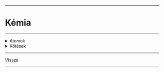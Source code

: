 
---

# Kémia

---

<details>
<summary>Atomok</summary>

---

Tk.: Mozaik 9. kémia - írta: Siposné Éva

Érdemes elolvasni: 'Halvány lila gőzünk sincs' (lila színű könyv), egy fizikus írta (izgalmassá, érdekessé tette a fizikát)

### Atom modellek

Atom felépítése -nagyon kicsi
'Démokrétosz és Arisztotelész elméletét fogadták el

Thompson felfedező 'mazsolás kalács kísérlete'

Rutherford zseni kísérlete:
neutron; proton = nehéz részecske
elektron = könnyű részecske 6x10<sup>23</sup10<sup>-27</sup>

- proton: p+
- neutron: $n^0$
- elektron: e-
- ('kvarkok)

### Atommag

(Zsírban oldódó vitaminok)
Az atommagot, magerő tartja össze

A protonok száma egyenlő a rendszámmal
A proton és a neutron szám nem mindig egyezik meg.

### atomok elektronszerkezete

elektronburok szerkezete:
 - 7 elektronhéj - ide épülnek az elektronok
 - <img src='./images/kemia_elektronburok.svg' alt='Elektronburok szerkezete' width='425'>

Pálya típusok:

| Héj | Alhéj |
| :-- | :-- |
| K | 1s |
| L | 2s, 2p |
| M | 3s, 3p, 3d |
| N | 4s, 4p, 4d, 4f |

| Atompályák jelölése | Atompályák betöltődési sorrendje |
| :-- | :-- |
| <img src='./images/kemia-atompalyak-jelolese-001.svg' alt='atompályák jelölése' width='425'> | <img src='./images/kemia_atompalyak-kiepulesi-sorrendje-001.svg' alt='atompályák kiépülési sorrendje' width='425'> |

---

</details>

<details>
<summary>Kötések</summary>

---

A pozitív töltésű fém atomtörzsek és a delokalizált elektronok közötti vonzást **fémes kötés**nek nevezzük.
A fémes kötéssel összekapcsolt fém atomtörzsek halmaza a **fémrács**.

Az <img src='./images/kemia_al-kotes-001.svg' alt='aluminium kotes' width='70'> szeretne a külső három elektronjától megszabadulni, elérje a nemesgáz szerkezetet.

$Al -> Al^{3+} + 3e^{-}$

- leadott elektron
- 2 elektronhéja lezárt
- a harmadik héjon lévő vegyérték elektronok vesznek részt a folyamatban
- pozitív a fématomtörzs
- nem helyhez kötöttek (Delokalizált), szabadon mozognak

<img src='./images/kemia_na-kotes-001.svg' alt='natrium kotes' width='70'>

- egyszeres pozitív töltésű ionokat alkot
- 9 db nátrium ion van és 9 db elektron bolyong körülötte

<img src='./images/kemia_mg-kotes-001.svg' alt='magnezium kotes' width='70'>

- 2 lezárt elektronhéj
- a harmadik elektronhéjon lévő vegyérték elektronok vesznek részt a folyamatban
- kétszeres pozitív töltésű ionok
- 8 db magnézium ion
- 16 elektron

A pozitív fématom törzsek között delokalizált elektronok tartják a kapcsolatot. Azért nem taszítják a pozitív töltésű ionok egymást, mert körülöttük ott vannak a negatív töltésű elektronok.

---

</details>

---

[Vissza](../../../README.md)

---
